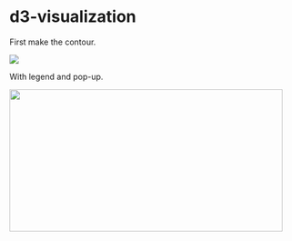 # d3-visualization
First make the contour.

<img src="https://cdn.rawgit.com/JingqiL/d3-visualization-mapping/3ab5a47e/world-project.svg">

With legend and pop-up.

<img src="https://cdn.rawgit.com/JingqiL/d3-visualization-mapping/7527eae5/pop%20up/Screenshot_1.png" width="480" height="250">
